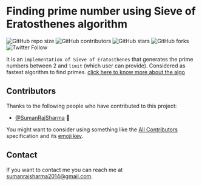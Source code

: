 # Finding prime number using Sieve of Eratosthenes algorithm

<!--- These are examples. See https://shields.io for others or to customize this set of shields. You might want to include dependencies, project status and licence info here --->
![GitHub repo size](https://img.shields.io/github/repo-size/sumanrajsharma/get_prime)
![GitHub contributors](https://img.shields.io/github/contributors/sumanrajsharma/get_prime)
![GitHub stars](https://img.shields.io/github/stars/sumanrajsharma/get_prime?style=social)
![GitHub forks](https://img.shields.io/github/forks/sumanrajsharma/get_prime?style=social)
![Twitter Follow](https://img.shields.io/twitter/follow/sumanrajsharma?style=social)

It is an `implementation of Sieve of Eratosthenes` that generates the prime numbers between 2 and `limit` (which user can provide). Considered as fastest algorithm to find primes. [click here to know more about the algo](https://en.wikipedia.org/wiki/Sieve_of_Eratosthenes)

## Contributors

Thanks to the following people who have contributed to this project:

* [@SumanRajSharma](https://github.com/SumanRajSharma) 📖

You might want to consider using something like the [All Contributors](https://github.com/all-contributors/all-contributors) specification and its [emoji key](https://allcontributors.org/docs/en/emoji-key).

## Contact

If you want to contact me you can reach me at <sumanrajsharma2014@gmail.com>.
